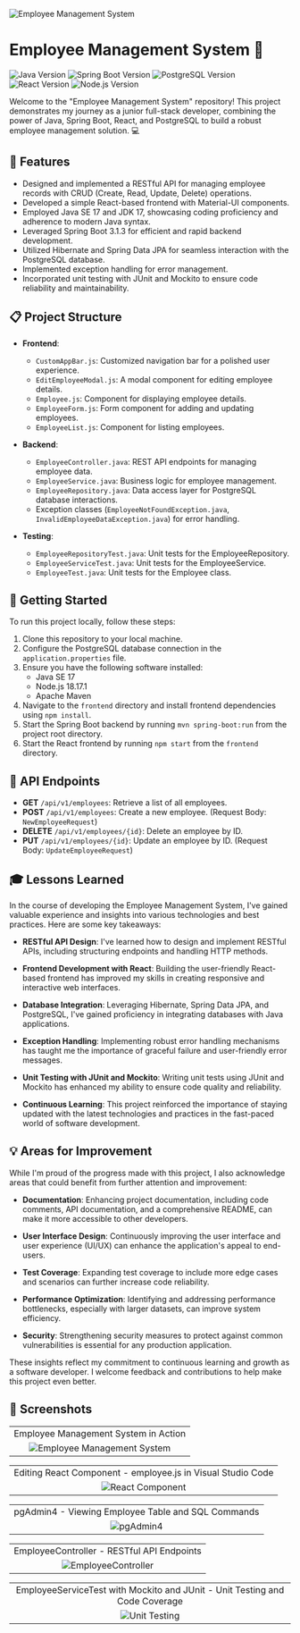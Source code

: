 ![Employee Management System](screenshots/screenshot5.png)
# Employee Management System :office:

![Java Version](https://img.shields.io/badge/Java%20SE-17-red)
![Spring Boot Version](https://img.shields.io/badge/Spring%20Boot-3.1.3-green)
![PostgreSQL Version](https://img.shields.io/badge/PostgreSQL-15.4-lightblue)
![React Version](https://img.shields.io/badge/React-18.2.0-blue)
![Node.js Version](https://img.shields.io/badge/Node.js-18.17.1-darkgreen)

Welcome to the "Employee Management System" repository! This project demonstrates my journey as a junior full-stack developer, combining the power of Java, Spring Boot, React, and PostgreSQL to build a robust employee management solution. :computer:

## :star2: Features

- Designed and implemented a RESTful API for managing employee records with CRUD (Create, Read, Update, Delete) operations.
- Developed a simple React-based frontend with Material-UI components.
- Employed Java SE 17 and JDK 17, showcasing coding proficiency and adherence to modern Java syntax.
- Leveraged Spring Boot 3.1.3 for efficient and rapid backend development.
- Utilized Hibernate and Spring Data JPA for seamless interaction with the PostgreSQL database.
- Implemented exception handling for error management.
- Incorporated unit testing with JUnit and Mockito to ensure code reliability and maintainability.

## :clipboard: Project Structure

- **Frontend**:
  - `CustomAppBar.js`: Customized navigation bar for a polished user experience.
  - `EditEmployeeModal.js`: A modal component for editing employee details.
  - `Employee.js`: Component for displaying employee details.
  - `EmployeeForm.js`: Form component for adding and updating employees.
  - `EmployeeList.js`: Component for listing employees.

- **Backend**:
  - `EmployeeController.java`: REST API endpoints for managing employee data.
  - `EmployeeService.java`: Business logic for employee management.
  - `EmployeeRepository.java`: Data access layer for PostgreSQL database interactions.
  - Exception classes (`EmployeeNotFoundException.java`, `InvalidEmployeeDataException.java`) for error handling.

- **Testing**:
  - `EmployeeRepositoryTest.java`: Unit tests for the EmployeeRepository.
  - `EmployeeServiceTest.java`: Unit tests for the EmployeeService.
  - `EmployeeTest.java`: Unit tests for the Employee class.

## :rocket: Getting Started

To run this project locally, follow these steps:

1. Clone this repository to your local machine.
2. Configure the PostgreSQL database connection in the `application.properties` file.
3. Ensure you have the following software installed:
   - Java SE 17
   - Node.js 18.17.1
   - Apache Maven
4. Navigate to the `frontend` directory and install frontend dependencies using `npm install`.
5. Start the Spring Boot backend by running `mvn spring-boot:run` from the project root directory.
6. Start the React frontend by running `npm start` from the `frontend` directory.

## :link: API Endpoints

- **GET** `/api/v1/employees`: Retrieve a list of all employees.
- **POST** `/api/v1/employees`: Create a new employee. (Request Body: `NewEmployeeRequest`)
- **DELETE** `/api/v1/employees/{id}`: Delete an employee by ID.
- **PUT** `/api/v1/employees/{id}`: Update an employee by ID. (Request Body: `UpdateEmployeeRequest`)

## :mortar_board: Lessons Learned

In the course of developing the Employee Management System, I've gained valuable experience and insights into various technologies and best practices. Here are some key takeaways:

- **RESTful API Design**: I've learned how to design and implement RESTful APIs, including structuring endpoints and handling HTTP methods.

- **Frontend Development with React**: Building the user-friendly React-based frontend has improved my skills in creating responsive and interactive web interfaces.

- **Database Integration**: Leveraging Hibernate, Spring Data JPA, and PostgreSQL, I've gained proficiency in integrating databases with Java applications.

- **Exception Handling**: Implementing robust error handling mechanisms has taught me the importance of graceful failure and user-friendly error messages.

- **Unit Testing with JUnit and Mockito**: Writing unit tests using JUnit and Mockito has enhanced my ability to ensure code quality and reliability.

- **Continuous Learning**: This project reinforced the importance of staying updated with the latest technologies and practices in the fast-paced world of software development.

## :bulb: Areas for Improvement

While I'm proud of the progress made with this project, I also acknowledge areas that could benefit from further attention and improvement:

- **Documentation**: Enhancing project documentation, including code comments, API documentation, and a comprehensive README, can make it more accessible to other developers.

- **User Interface Design**: Continuously improving the user interface and user experience (UI/UX) can enhance the application's appeal to end-users.

- **Test Coverage**: Expanding test coverage to include more edge cases and scenarios can further increase code reliability.

- **Performance Optimization**: Identifying and addressing performance bottlenecks, especially with larger datasets, can improve system efficiency.

- **Security**: Strengthening security measures to protect against common vulnerabilities is essential for any production application.

These insights reflect my commitment to continuous learning and growth as a software developer. I welcome feedback and contributions to help make this project even better.

## :camera_flash: Screenshots

<table align="center">
  <tr>
    <td align="center">Employee Management System in Action</td>
  </tr>
  <tr>
    <td align="center"><img src="screenshots/screenshot0.png" alt="Employee Management System"></td>
  </tr>
</table>

<table align="center">
  <tr>
    <td align="center">Editing React Component - employee.js in Visual Studio Code</td>
  </tr>
  <tr>
    <td align="center"><img src="screenshots/screenshot4.png" alt="React Component"></td>
  </tr>
</table>

<table align="center">
  <tr>
    <td align="center">pgAdmin4 - Viewing Employee Table and SQL Commands</td>
  </tr>
  <tr>
    <td align="center"><img src="screenshots/screenshot1.png" alt="pgAdmin4"></td>
  </tr>
</table>

<table align="center">
  <tr>
    <td align="center">EmployeeController - RESTful API Endpoints</td>
  </tr>
  <tr>
    <td align="center"><img src="screenshots/screenshot3.png" alt="EmployeeController"></td>
  </tr>
</table>

<table align="center">
  <tr>
    <td align="center">EmployeeServiceTest with Mockito and JUnit - Unit Testing and Code Coverage</td>
  </tr>
  <tr>
    <td align="center"><img src="screenshots/screenshot2.png" alt="Unit Testing"></td>
  </tr>
</table>
